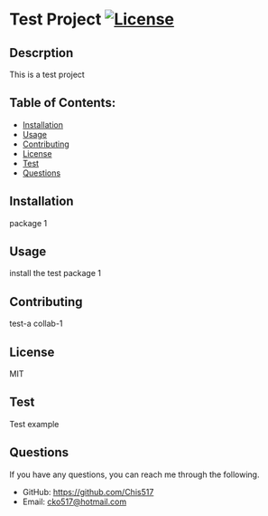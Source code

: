 # Test Project [![License](https://img.shields.io/badge/License-MIT-blue.svg)](https://opensource.org/licenses/MIT)

## Descrption
This is a test project

## Table of Contents:
  * [Installation](#installation)
  * [Usage](#usage)
  * [Contributing](#contributing)
  * [License](#license)
  * [Test](#test)
  * [Questions](#questions)

## Installation
package 1

## Usage
install the test package 1

## Contributing
test-a collab-1

## License
MIT

## Test
Test example

## Questions
If you have any questions, you can reach me through the following.
   * GitHub: https://github.com/Chis517
   * Email: cko517@hotmail.com
